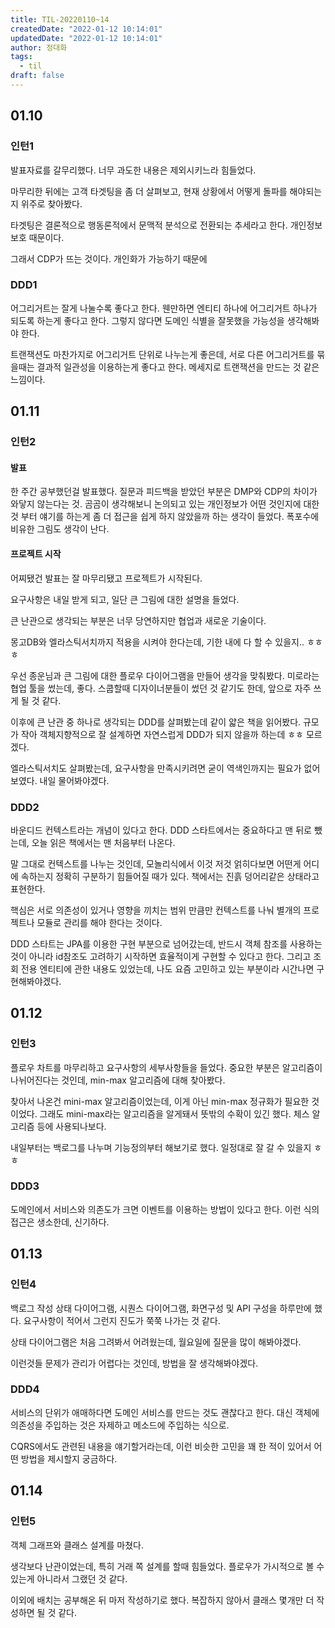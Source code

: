 ```yaml
---
title: TIL-20220110~14
createdDate: "2022-01-12 10:14:01"
updatedDate: "2022-01-12 10:14:01"
author: 정대화
tags:
  - til
draft: false
---
```


## 01.10

### 인턴1

발표자료를 갈무리했다. 너무 과도한 내용은 제외시키느라 힘들었다.

마무리한 뒤에는 고객 타겟팅을 좀 더 살펴보고, 현재 상황에서 어떻게 돌파를 해야되는지 위주로 찾아봤다.

타겟팅은 결론적으로 행동론적에서 문맥적 분석으로 전환되는 추세라고 한다. 개인정보 보호 때문이다.

그래서 CDP가 뜨는 것이다. 개인화가 가능하기 때문에

### DDD1

어그리거트는 잘게 나눌수록 좋다고 한다. 웬만하면 엔티티 하나에 어그리거트 하나가 되도록 하는게 좋다고 한다. 그렇지 않다면 도메인 식별을 잘못했을 가능성을 생각해봐야 한다.

트랜잭션도 마찬가지로 어그리거트 단위로 나누는게 좋은데, 서로 다른 어그리거트를 묶을때는 결과적 일관성을 이용하는게 좋다고 한다. 메세지로 트랜잭션을 만드는 것 같은 느낌이다.

## 01.11

### 인턴2

#### 발표

한 주간 공부했던걸 발표했다. 질문과 피드백을 받았던 부분은 DMP와 CDP의 차이가 와닿지 않는다는 것. 곰곰이 생각해보니 논의되고 있는 개인정보가 어떤 것인지에 대한 것 부터 얘기를 하는게 좀 더 접근을 쉽게 하지 않았을까 하는 생각이 들었다. 폭포수에 비유한 그림도 생각이 난다.

#### 프로젝트 시작

어찌됐건 발표는 잘 마무리됐고 프로젝트가 시작된다.

요구사항은 내일 받게 되고, 일단 큰 그림에 대한 설명을 들었다.

큰 난관으로 생각되는 부분은 너무 당연하지만 협업과 새로운 기술이다.

몽고DB와 엘라스틱서치까지 적용을 시켜야 한다는데, 기한 내에 다 할 수 있을지.. ㅎㅎㅎ

우선 종운님과 큰 그림에 대한 플로우 다이어그램을 만들어 생각을 맞춰봤다. 미로라는 협업 툴을 썼는데, 좋다. 스쿱할때 디자이너분들이 썼던 것 같기도 한데, 앞으로 자주 쓰게 될 것 같다.

이후에 큰 난관 중 하나로 생각되는 DDD를 살펴봤는데 같이 얇은 책을 읽어봤다. 규모가 작아 객체지향적으로 잘 설계하면 자연스럽게 DDD가 되지 않을까 하는데 ㅎㅎ 모르겠다.

엘라스틱서치도 살펴봤는데, 요구사항을 만족시키려면 굳이 역색인까지는 필요가 없어 보였다. 내일 물어봐야겠다.

### DDD2

바운디드 컨텍스트라는 개념이 있다고 한다. DDD 스타트에서는 중요하다고 맨 뒤로 뺐는데, 오늘 읽은 책에서는 맨 처음부터 나온다.

말 그대로 컨텍스트를 나누는 것인데, 모놀리식에서 이것 저것 얽히다보면 어떤게 어디에 속하는지 정확히 구분하기 힘들어질 때가 있다. 책에서는 진흙 덩어리같은 상태라고 표현한다.

핵심은 서로 의존성이 있거나 영향을 끼치는 범위 만큼만 컨텍스트를 나눠 별개의 프로젝트나 모듈로 관리를 해야 한다는 것이다.

DDD 스타트는 JPA를 이용한 구현 부분으로 넘어갔는데, 반드시 객체 참조를 사용하는 것이 아니라 id참조도 고려하기 시작하면 효율적이게 구현할 수 있다고 한다. 그리고 조회 전용 엔티티에 관한 내용도 있었는데, 나도 요즘 고민하고 있는 부분이라 시간나면 구현해봐야겠다.

## 01.12

### 인턴3

플로우 차트를 마무리하고 요구사항의 세부사항들을 들었다. 중요한 부분은 알고리즘이 나뉘어진다는 것인데, min-max 알고리즘에 대해 찾아봤다.

찾아서 나온건 mini-max 알고리즘이었는데, 이게 아닌 min-max 정규화가 필요한 것이었다. 그래도 mini-max라는 알고리즘을 알게돼서 뜻밖의 수확이 있긴 했다. 체스 알고리즘 등에 사용되나보다.

내일부터는 백로그를 나누며 기능정의부터 해보기로 했다. 일정대로 잘 갈 수 있을지 ㅎㅎ

### DDD3

도메인에서 서비스와 의존도가 크면 이벤트를 이용하는 방법이 있다고 한다. 이런 식의 접근은 생소한데, 신기하다.

## 01.13

### 인턴4

백로그 작성 상태 다이어그램, 시퀀스 다이어그램, 화면구성 및 API 구성을 하루만에 했다. 요구사항이 적어서 그런지 진도가 쭉쭉 나가는 것 같다.

상태 다이어그램은 처음 그려봐서 어려웠는데, 월요일에 질문을 많이 해봐야겠다.

이런것들 문제가 관리가 어렵다는 것인데, 방법을 잘 생각해봐야겠다.

### DDD4

서비스의 단위가 애매하다면 도메인 서비스를 만드는 것도 괜찮다고 한다. 대신 객체에 의존성을 주입하는 것은 자제하고 메소드에 주입하는 식으로.

CQRS에서도 관련된 내용을 얘기할거라는데, 이런 비슷한 고민을 꽤 한 적이 있어서 어떤 방법을 제시할지 궁금하다.

## 01.14

### 인턴5

객체 그래프와 클래스 설계를 마쳤다.

생각보다 난관이었는데, 특히 거래 쪽 설계를 할때 힘들었다. 플로우가 가시적으로 볼 수 있는게 아니라서 그랬던 것 같다.

이외에 배치는 공부해온 뒤 마저 작성하기로 했다. 복잡하지 않아서 클래스 몇개만 더 작성하면 될 것 같다.
